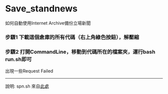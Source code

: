 # Save_standnews
如何自動使用Internet Archive備份立場新聞

### 步驟1 下載這個倉庫的所有代碼（右上角綠色按鈕），解壓縮

### 步驟2 打開CommandLine，移動到代碼所在的檔案夾，運行bash run.sh即可

出現一些Request Failed

---

說明: spn.sh 來自[此處](https://github.com/overcast07/wayback-machine-spn-scripts/blob/main/spn.sh)
